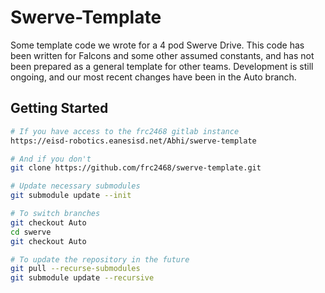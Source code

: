 # Swerve-Template

Some template code we wrote for a 4 pod Swerve Drive. This code has been written for Falcons and some other assumed constants, and has not been prepared as a general template for other teams. Development is still ongoing, and our most recent changes have been in the Auto branch.

## Getting Started

```sh
# If you have access to the frc2468 gitlab instance
https://eisd-robotics.eanesisd.net/Abhi/swerve-template

# And if you don't
git clone https://github.com/frc2468/swerve-template.git

# Update necessary submodules
git submodule update --init

# To switch branches
git checkout Auto
cd swerve
git checkout Auto

# To update the repository in the future
git pull --recurse-submodules
git submodule update --recursive
```
